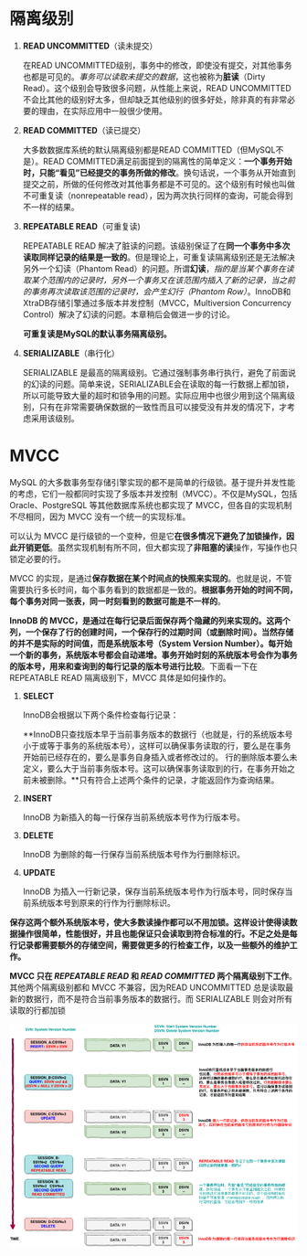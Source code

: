 # 隔离级别

1. **READ UNCOMMITTED**（读未提交）

   在READ UNCOMMITTED级别，事务中的修改，即使没有提交，对其他事务也都是可见的。*事务可以读取未提交的数据*，这也被称为**脏读**（Dirty Read）。这个级别会导致很多问题，从性能上来说，READ UNCOMMITTED不会比其他的级别好太多，但却缺乏其他级别的很多好处，除非真的有非常必要的理由，在实际应用中一般很少使用。

2. **READ COMMITTED**（读已提交）

   大多数数据库系统的默认隔离级别都是READ COMMITTED（但MySQL不是）。READ COMMITTED满足前面提到的隔离性的简单定义：**一个事务开始时，只能“看见”已经提交的事务所做的修改**。换句话说，一个事务从开始直到提交之前，所做的任何修改对其他事务都是不可见的。这个级别有时候也叫做不可重复读（nonrepeatable read），因为两次执行同样的查询，可能会得到不一样的结果。

3. **REPEATABLE READ**（可重复读)

   REPEATABLE READ 解决了脏读的问题。该级别保证了在**同一个事务中多次读取同样记录的结果是一致的**。但是理论上，可重复读隔离级别还是无法解决另外一个幻读（Phantom Read）的问题。所谓**幻读**，*指的是当某个事务在读取某个范围内的记录时，另外一个事务又在该范围内插入了新的记录，当之前的事务再次读取该范围的记录时，会产生幻行（Phantom Row）*。InnoDB和XtraDB存储引擎通过多版本并发控制（MVCC，Multiversion Concurrency Control）解决了幻读的问题。本章稍后会做进一步的讨论。

   **可重复读是MySQL的默认事务隔离级别。**

4. **SERIALIZABLE**（串行化）

   SERIALIZABLE 是最高的隔离级别。它通过强制事务串行执行，避免了前面说的幻读的问题。简单来说，SERIALIZABLE会在读取的每一行数据上都加锁，所以可能导致大量的超时和锁争用的问题。实际应用中也很少用到这个隔离级别，只有在非常需要确保数据的一致性而且可以接受没有并发的情况下，才考虑采用该级别。

# MVCC

MySQL 的大多数事务型存储引擎实现的都不是简单的行级锁。基于提升并发性能的考虑，它们一般都同时实现了多版本并发控制（MVCC）。不仅是MySQL，包括 Oracle、PostgreSQL 等其他数据库系统也都实现了 MVCC，但各自的实现机制不尽相同，因为 MVCC 没有一个统一的实现标准。

可以认为 MVCC 是行级锁的一个变种，但是它**在很多情况下避免了加锁操作，因此开销更低**。虽然实现机制有所不同，但大都实现了**非阻塞的读**操作，写操作也只锁定必要的行。

MVCC 的实现，是通过**保存数据在某个时间点的快照来实现的**。也就是说，不管需要执行多长时间，每个事务看到的数据都是一致的。**根据事务开始的时间不同，每个事务对同一张表，同一时刻看到的数据可能是不一样的**。

**InnoDB 的 MVCC，是通过在每行记录后面保存两个隐藏的列来实现的。这两个列，一个保存了行的创建时间，一个保存行的过期时间（或删除时间）。当然存储的并不是实际的时间值，而是系统版本号（System Version Number）。每开始一个新的事务，系统版本号都会自动递增。事务开始时刻的系统版本号会作为事务的版本号，用来和查询到的每行记录的版本号进行比较**。下面看一下在 REPEATABLE READ 隔离级别下，MVCC 具体是如何操作的。

1. **SELECT**

   InnoDB会根据以下两个条件检查每行记录：

   ​		**InnoDB只查找版本早于当前事务版本的数据行（也就是，行的系统版本号小于或等于事务的系统版本号），这样可以确保事务读取的行，要么是在事务开始前已经存在的，要么是事务自身插入或者修改过的。
   行的删除版本要么未定义，要么大于当前事务版本号。这可以确保事务读取到的行，在事务开始之前未被删除。**只有符合上述两个条件的记录，才能返回作为查询结果。

2. **INSERT**

   InnoDB 为新插入的每一行保存当前系统版本号作为行版本号。

3. **DELETE**

   InnoDB 为删除的每一行保存当前系统版本号作为行删除标识。

4. **UPDATE**

   InnoDB 为插入一行新记录，保存当前系统版本号作为行版本号，同时保存当前系统版本号到原来的行作为行删除标识。

**保存这两个额外系统版本号，使大多数读操作都可以不用加锁。这样设计使得读数据操作很简单，性能很好，并且也能保证只会读取到符合标准的行。不足之处是每行记录都需要额外的存储空间，需要做更多的行检查工作，以及一些额外的维护工作。**

**MVCC 只在 *REPEATABLE READ* 和 *READ COMMITTED* 两个隔离级别下工作**。其他两个隔离级别都和 MVCC 不兼容，因为READ UNCOMMITTED 总是读取最新的数据行，而不是符合当前事务版本的数据行。而 SERIALIZABLE 则会对所有读取的行都加锁

![Mysql_MVCC.png](ref/Mysql_MVCC.png)